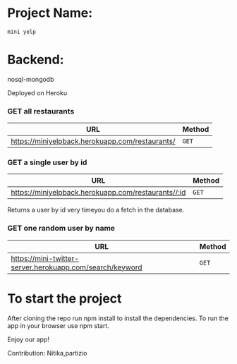 # Project Name:

    mini yelp

# Backend:

nosql-mongodb

Deployed on Heroku

### GET all restaurants

| URL                                             | Method |
| ----------------------------------------------- | ------ |
| https://miniyelpback.herokuapp.com/restaurants/ | `GET`  |

### GET a single user by id

| URL                                                 | Method |
| --------------------------------------------------- | ------ |
| https://miniyelpback.herokuapp.com/restaurants//:id | `GET`  |

Returns a user by id very timeyou do a fetch in the database.

### GET one random user by name

| URL                                                      | Method |
| -------------------------------------------------------- | ------ |
| https://mini-twitter-server.herokuapp.com/search/keyword | `GET`  |

# To start the project

After cloning the repo run npm install to install the dependencies. To run the app in your browser use npm start.

Enjoy our app!

Contribution:
Nitika,partizio
